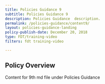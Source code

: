 ```yaml
---
title: Policies Guidance 9
subtitle: Policies Guidance 9
description: Policies Guidance  description. 
permalink: /policies-guidance/content9/
layout: policies-guidance-landing
policy-publish-date: December 20, 2018
type: FDT/training-video
filters: fdt training-video

---
```

## Policy Overview ##


Content for 9th md file under Policies Guidance
